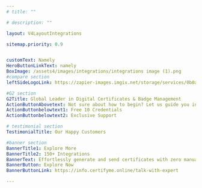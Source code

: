 ```yaml
---
# title: ""

# description: ""

layout: V4LayoutIntegrations

sitemap.priority: 0.9


customText: Namely
HeroButtonLinkText: namely
BoxImage: /assets4/images/integrations/integrations image (1).png
#compare section
leftSideLogoLink: https://zapier-images.imgix.net/storage/services/0b0a7586ae122e01d4539039f04771df.png?auto=format&ixlib=react-9.8.0&fit=crop&q=50&w=60&h=60&dpr=1

#G2 section
G2Title: Global Leader in Digital Certificates & Badge Management
ActionButtonAbovetext: Not sure about how to begin? Let us guide you in the right direction!
ActionButtonbelowtext1: Free 10 Credentials
ActionButtonbelowtext2: Exclusive Support

# testimonial section
TestimonialTitle: Our Happy Customers   

#banner section
BannerTitle1: Explore More
BannerTitle2: 150+ Integrations
BannerText: Effortlessly generate and send certificates with zero manual intervention using the most advanced digital credential management software of 2023.
BannerButton: Explore Now
BannerButtonLink: https://info.certifyme.online/talk-with-expert

---
```


